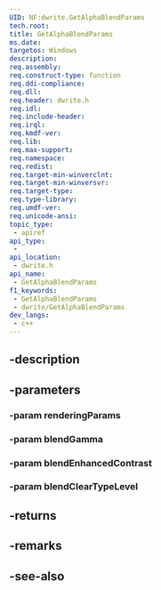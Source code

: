```yaml
---
UID: NF:dwrite.GetAlphaBlendParams
tech.root: 
title: GetAlphaBlendParams
ms.date: 
targetos: Windows
description: 
req.assembly: 
req.construct-type: function
req.ddi-compliance: 
req.dll: 
req.header: dwrite.h
req.idl: 
req.include-header: 
req.irql: 
req.kmdf-ver: 
req.lib: 
req.max-support: 
req.namespace: 
req.redist: 
req.target-min-winverclnt: 
req.target-min-winversvr: 
req.target-type: 
req.type-library: 
req.umdf-ver: 
req.unicode-ansi: 
topic_type:
 - apiref
api_type:
 - 
api_location:
 - dwrite.h
api_name:
 - GetAlphaBlendParams
f1_keywords:
 - GetAlphaBlendParams
 - dwrite/GetAlphaBlendParams
dev_langs:
 - c++
---
```


## -description

## -parameters

### -param renderingParams

### -param blendGamma

### -param blendEnhancedContrast

### -param blendClearTypeLevel

## -returns

## -remarks

## -see-also

